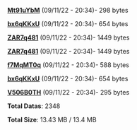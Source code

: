[**Mt91uYbM**](/data/Mt91uYbM.txt) (09/11/22 - 20:34)- 298 bytes

[**bx6qKKxU**](/data/bx6qKKxU.txt) (09/11/22 - 20:34)- 654 bytes

[**ZAR7q481**](/data/ZAR7q481.txt) (09/11/22 - 20:34)- 1449 bytes

[**ZAR7q481**](/data/ZAR7q481.txt) (09/11/22 - 20:34)- 1449 bytes

[**f7MqMT0q**](/data/f7MqMT0q.txt) (09/11/22 - 20:34)- 588 bytes

[**bx6qKKxU**](/data/bx6qKKxU.txt) (09/11/22 - 20:34)- 654 bytes

[**V506B0TH**](/data/V506B0TH.txt) (09/11/22 - 20:34)- 295 bytes

**Total Datas**: 2348

**Total Size**: 13.43 MB / 13.4 MB